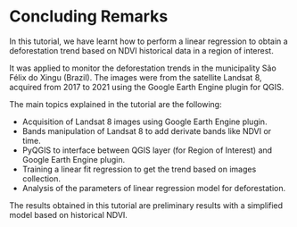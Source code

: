 # Concluding Remarks

In this tutorial, we have learnt how to perform a linear regression to obtain a deforestation trend based on NDVI historical data in a region of interest.

It was applied to monitor the deforestation trends in the municipality São Félix do Xingu (Brazil). The images were from the satellite Landsat 8, acquired from 2017 to 2021 using the Google Earth Engine plugin for QGIS.

The main topics explained in the tutorial are the following:

- Acquisition of Landsat 8 images using Google Earth Engine plugin.
- Bands manipulation of Landsat 8 to add derivate bands like NDVI or time.
- PyQGIS to interface between QGIS layer (for Region of Interest) and Google Earth Engine plugin.
- Training a linear fit regression to get the trend based on images collection.
- Analysis of the parameters of linear regression model for deforestation.

The results obtained in this tutorial are preliminary results with a simplified model based on historical NDVI.
